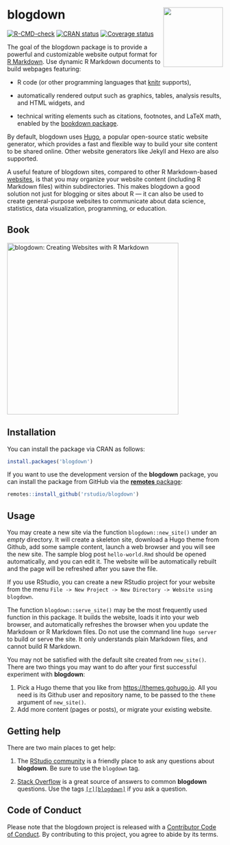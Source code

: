 # blogdown <a href="https://pkgs.rstudio.com/blogdown"><img src="https://bookdown.org/yihui/blogdown/images/logo.png" align="right" height="139" /></a>

<!-- badges: start -->
[![R-CMD-check](https://github.com/rstudio/blogdown/workflows/R-CMD-check/badge.svg)](https://github.com/rstudio/blogdown/actions)
[![CRAN status](https://www.r-pkg.org/badges/version/blogdown)](https://CRAN.R-project.org/package=blogdown)
[![Coverage status](https://codecov.io/gh/rstudio/blogdown/branch/master/graph/badge.svg)](https://codecov.io/github/rstudio/blogdown?branch=master)
<!-- badges: end -->

The goal of the blogdown package is to provide a powerful and customizable website output format for [R Markdown](https://rmarkdown.rstudio.com/). Use dynamic R Markdown documents to build webpages featuring:

+ R code (or other programming languages that [knitr](https://yihui.org/knitr/) supports),

+ automatically rendered output such as graphics, tables, analysis results, and HTML widgets, and

+ technical writing elements such as citations, footnotes, and LaTeX math, enabled by the [bookdown package](https://pkgs.rstudio.com/bookdown/).

By default, blogdown uses [Hugo](https://gohugo.io), a popular open-source static website generator, which provides a fast and flexible way to build your site content to be shared online. Other website generators like Jekyll and Hexo are also supported.

A useful feature of blogdown sites, compared to other R Markdown-based [websites](https://bookdown.org/yihui/rmarkdown/rmarkdown-site.html), is that you may organize your website content (including R Markdown files) within subdirectories. This makes blogdown a good solution not just for blogging or sites about R &mdash; it can also be used to create general-purpose websites to communicate about data science, statistics, data visualization, programming, or education.

## Book

<a href="https://bookdown.org/yihui/blogdown/"><img class="book" src="https://bookdown.org/yihui/blogdown/images/cover.png" alt = "blogdown: Creating Websites with R Markdown" height="400"></a>

## Installation

You can install the package via CRAN as follows:

```r
install.packages('blogdown')
```

If you want to use the development version of the **blogdown** package, you can install the package from GitHub via the [**remotes** package](https://remotes.r-lib.org):

```r
remotes::install_github('rstudio/blogdown')
```
## Usage

You may create a new site via the function `blogdown::new_site()` under an _empty_ directory. It will create a skeleton site, download a Hugo theme from Github,  add some sample content, launch a web browser and you will see the new site. The sample blog post `hello-world.Rmd` should be opened automatically, and you can edit it. The website will be automatically rebuilt and the page will be refreshed after you save the file.

If you use RStudio, you can create a new RStudio project for your website from the menu `File -> New Project -> New Directory -> Website using blogdown`.

The function `blogdown::serve_site()` may be the most frequently used function in this package. It builds the website, loads it into your web browser, and automatically refreshes the browser when you update the Markdown or R Markdown files. Do not use the command line `hugo server` to build or serve the site. It only understands plain Markdown files, and cannot build R Markdown.

You may not be satisfied with the default site created from `new_site()`. There are two things you may want to do after your first successful experiment with **blogdown**:

1. Pick a Hugo theme that you like from https://themes.gohugo.io. All you need is its Github user and repository name, to be passed to the `theme` argument of `new_site()`.
2. Add more content (pages or posts), or migrate your existing website.

## Getting help

There are two main places to get help:

1. The [RStudio community](https://community.rstudio.com/tags/c/R-Markdown/10/blogdown) is a friendly place to ask any questions about **blogdown**. Be sure to use the `blogdown` tag.

1. [Stack Overflow](https://stackoverflow.com/questions/tagged/blogdown) is a great source of answers to common **blogdown** questions. Use the tags [`[r][blogdown]`](https://stackoverflow.com/questions/tagged/blogdown+r) if you ask a question.

## Code of Conduct

Please note that the blogdown project is released with a [Contributor Code of Conduct](https://pkgs.rstudio.com/blogdown/CODE_OF_CONDUCT.html). By contributing to this project, you agree to abide by its terms.
